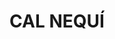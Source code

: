 ---
layout: test
title:  "CAL NEQUÍ"
collections: ["patrimoni-arquitectonic", "bcil-previstos-cbp"]
coordinates:
  - group1:
        - [1.459939865645802, 42.355219714613796]
        - [1.460099818038002, 42.355260822807317]
        - [1.460171477435055, 42.355116587438054]
        - [1.460035899832627, 42.355079405454667]
        - [1.460029659009185, 42.35509309038936]
        - [1.460005560344202, 42.355086508110595]
        - [1.459939865645802, 42.355219714613796]
---